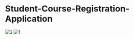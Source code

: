 # Student-Course-Registration-Application



![2](https://github.com/Carolsankho/Student-Course-Registration-Application/assets/122424835/1da6e6bc-d591-4a9e-b3a9-17aedfe25a18)
![1](https://github.com/Carolsankho/Student-Course-Registration-Application/assets/122424835/dd7f81b5-6ad5-4931-a859-3bb2dd9afad4)
